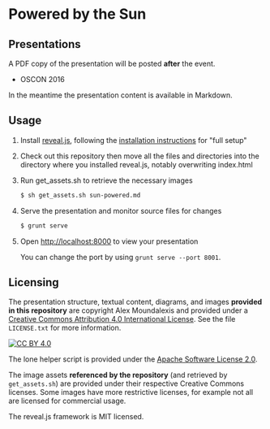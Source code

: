 # Powered by the Sun

## Presentations

A PDF copy of the presentation will be posted **after** the event.

* OSCON 2016

In the meantime the presentation content is available in Markdown.

## Usage

1. Install [reveal.js](https://github.com/hakimel/reveal.js), following the [installation instructions](https://github.com/hakimel/reveal.js/#installation) for "full setup"

2. Check out this repository then move all the files and directories into the directory where you installed reveal.js, notably overwriting index.html

4. Run get_assets.sh to retrieve the necessary images

   ```sh
   $ sh get_assets.sh sun-powered.md
   ```

5. Serve the presentation and monitor source files for changes

   ```sh
   $ grunt serve
   ```

6. Open <http://localhost:8000> to view your presentation

   You can change the port by using `grunt serve --port 8001`.

## Licensing

The presentation structure, textual content, diagrams, and images **provided in this repository** are copyright Alex Moundalexis and provided under a [Creative Commons Attribution 4.0 International License](http://creativecommons.org/licenses/by/4.0/). See the file `LICENSE.txt` for more information.

[![CC BY 4.0](https://i.creativecommons.org/l/by/4.0/88x31.png)](http://creativecommons.org/licenses/by/4.0/)

The lone helper script is provided under the [Apache Software License 2.0](http://www.apache.org/licenses/LICENSE-2.0).

The image assets **referenced by the repository** (and retrieved by `get_assets.sh`) are provided under their respective Creative Commons licenses. Some images have more restrictive licenses, for example not all are licensed for commercial usage.

The reveal.js framework is MIT licensed.

